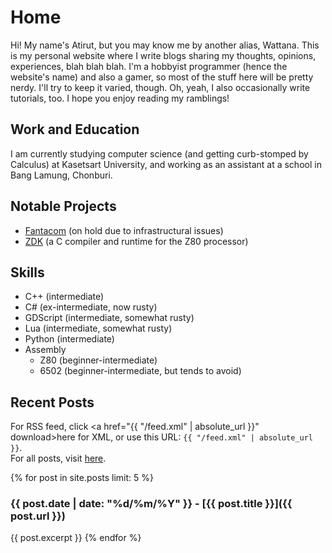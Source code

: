 # Home
Hi! My name's Atirut, but you may know me by another alias, Wattana. This is my personal website where I write blogs sharing my thoughts, opinions, experiences, blah blah blah. I'm a hobbyist programmer (hence the website's name) and also a gamer, so most of the stuff here will be pretty nerdy. I'll try to keep it varied, though. Oh, yeah, I also occasionally write tutorials, too. I hope you enjoy reading my ramblings!

## Work and Education
I am currently studying computer science (and getting curb-stomped by Calculus) at Kasetsart University, and working as an assistant at a school in Bang Lamung, Chonburi.

## Notable Projects
- [Fantacom](https://github.com/atirut-w/fantacom/) (on hold due to infrastructural issues)
- [ZDK](https://github.com/atirut-w/zdk/) (a C compiler and runtime for the Z80 processor)

## Skills
- C++ (intermediate)
- C# (ex-intermediate, now rusty)
- GDScript (intermediate, somewhat rusty)
- Lua (intermediate, somewhat rusty)
- Python (intermediate)
- Assembly
  - Z80 (beginner-intermediate)
  - 6502 (beginner-intermediate, but tends to avoid)

## Recent Posts
For RSS feed, click <a href="{{ "/feed.xml" | absolute_url }}" download>here</a> for XML, or use this URL: `{{ "/feed.xml" | absolute_url }}`.<br>
For all posts, visit [here](/blog).

{% for post in site.posts limit: 5 %}
### {{ post.date | date: "%d/%m/%Y" }} - [{{ post.title }}]({{ post.url }})
{{ post.excerpt }}
{% endfor %}
